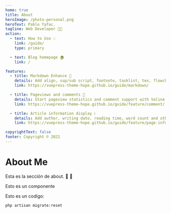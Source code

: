 ```yaml
---
home: true
title: About
heroImage: /photo-personal.png
heroText: Pablo Yafac.
tagline: Web Developer 👨‍💻
action:
  - text: How to Use 💡
    link: /guide/
    type: primary

  - text: Blog homepage 🏠
    link: /

features:
  - title: Markdown Enhance 🧰
    details: Add align, sup/sub script, footnote, tasklist, tex, flowchart, diagram, mark and presentation support in Markdown
    link: https://vuepress-theme-hope.github.io/guide/markdown/

  - title: Pageviews and comments 💬
    details: Start pageview statistics and comment support with Valine and Vssue
    link: https://vuepress-theme-hope.github.io/guide/feature/comment/

  - title: Article information display ℹ
    details: Add author, writing date, reading time, word count and other information to your article
    link: https://vuepress-theme-hope.github.io/guide/feature/page-info/

copyrightText: false
footer: Copyright © 2021
---
```

# About Me
Esta es la sección de about.
:tada: :100:

Esto es un componente
<photo-personal />


Esto es un codigo: 

```
php artisan migrate:reset
```